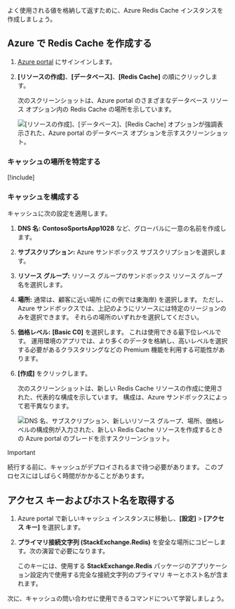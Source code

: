 よく使用される値を格納して返すために、Azure Redis Cache インスタンスを作成しましょう。

<!-- TODO: do we need to activate the sandbox here? -->

## <a name="create-a-redis-cache-in-azure"></a>Azure で Redis Cache を作成する

1. [Azure portal](https://portal.azure.com?azure-portal=true) にサインインします。

1. **[リソースの作成]**、**[データベース]**、**[Redis Cache]** の順にクリックします。

    次のスクリーンショットは、Azure portal のさまざまなデータベース リソース オプション内の Redis Cache の場所を示しています。

    ![[リソースの作成]、[データベース]、[Redis Cache] オプションが強調表示された、Azure portal のデータベース オプションを示すスクリーンショット。](../media/4-create-a-cache-1.png)

### <a name="identify-the-location-for-the-cache"></a>キャッシュの場所を特定する

<!-- Resource selection -->
[!include[](../../../includes/azure-sandbox-regions-first-mention-note.md)]

### <a name="configure-your-cache"></a>キャッシュを構成する

キャッシュに次の設定を適用します。

1. **DNS 名:** **ContosoSportsApp1028** など、グローバルに一意の名前を作成します。

1. **サブスクリプション:** Azure サンドボックス サブスクリプションを選択します。

1. **リソース グループ:** リソース グループの<rgn>サンドボックス リソース グループ名</rgn>を選択します。

1. **場所:** 通常は、顧客に近い場所 (この例では東海岸) を選択します。 ただし、Azure サンドボックスでは、上記のようにリソースには特定のリージョンのみを選択できます。 それらの場所のいずれかを選択してください。

1. **価格レベル:** **[Basic C0]** を選択します。 これは使用できる最下位レベルです。 運用環境のアプリでは、より多くのデータを格納し、高いレベルを選択する必要があるクラスタリングなどの Premium 機能を利用する可能性があります。

1. **[作成]** をクリックします。

    次のスクリーンショットは、新しい Redis Cache リソースの作成に使用された、代表的な構成を示しています。 構成は、Azure サンドボックスによって若干異なります。

    ![DNS 名、サブスクリプション、新しいリソース グループ、場所、価格レベルの構成例が入力された、新しい Redis Cache リソースを作成するときの Azure portal のブレードを示すスクリーンショット。](../media/4-create-a-cache-2.png)

> [!IMPORTANT]
> 続行する前に、キャッシュがデプロイされるまで待つ必要があります。 このプロセスにはしばらく時間がかかることがあります。

## <a name="retrieve-the-access-keys-and-host-name"></a>アクセス キーおよびホスト名を取得する

1. Azure portal で新しいキャッシュ インスタンスに移動し、**[設定]** > **[アクセス キー]** を選択します。 

1. **プライマリ接続文字列 (StackExchange.Redis)** を安全な場所にコピーします。次の演習で必要になります。

    このキーには、使用する **StackExchange.Redis** パッケージのアプリケーション設定内で使用する完全な接続文字列のプライマリ キーとホスト名が含まれます。

次に、キャッシュの問い合わせに使用できるコマンドについて学習しましょう。